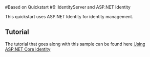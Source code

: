 #Based on  Quickstart #6: IdentityServer and ASP.NET Identity

This quickstart uses ASP.NET Identity for identity management.

## Tutorial

The tutorial that goes along with this sample can be found here [Using ASP.NET Core Identity](http://docs.identityserver.io/en/release/quickstarts/6_aspnet_identity.html)
